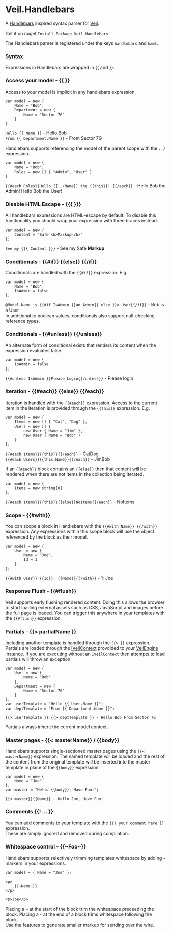 # Veil.Handlebars

A [Handlebars](http://handlebarsjs.com/) inspired syntax parser for [Veil](https://github.com/csainty/Veil).

Get it on nuget `Install-Package Veil.Handlebars`

The Handlebars parser is registered under the keys `handlebars` and `haml`.

### Syntax
Expressions in Handlebars are wrapped in {{ and }}.

### Access your model - {{ }}

Access to your model is implicit in any handlebars expression.

````
var model = new {
	Name = "Bob",
	Department = new {
		Name = "Sector 7G"
	}
}
````  
`Hello {{ Name }}` - Hello Bob  
`From {{ Department.Name }}` - From Sector 7G 

Handlebars supports referencing the model of the parent scope with the `../` expression.

````
var model = new {
	Name = "Bob",
	Roles = new [] { "Admin", "User" }
}
````  
`{{#each Roles}}Hello {{../Name}} the {{this}}! {{/each}}` - Hello Bob the Admin! Hello Bob the User! 

### Disable HTML Escape - {{{ }}}

All handlebars expressions are HTML-escape by default. To disable this functionality you should wrap your expression with three braces instead.   
````
var model = new {
	Content = "Safe <b>Markup</b>"
};
````  
`See my {{{ Content }}}` - See my Safe <b>Markup</b>

### Conditionals - {{#if}} {{else}} {{/if}}
Conditionals are handled with the `{{#if}}` expression. E.g.  
````
var model = new {
	Name = "Bob",
	IsAdmin = false
};
````  
`@Model.Name is {{#if IsAdmin }}an Admin{{ else }}a User{{/if}}` - Bob is a User  
In additional to boolean values, conditionals also support null-checking reference types. 

### Conditionals - {{#unless}} {{/unless}}
An alternate form of conditional exists that renders its content when the expression evaluates false.  

````
var model = new {
	IsAdmin = false
};
````  
`{{#unless IsAdmin }}Please Login{{/unless}}` - Please login  


### Iteration - {{#each}} {{else}} {{/each}}
Iteration is handled with the `{{#each}}` expression. Access to the current item in the iteration is provided through the `{{this}}` expression. E.g.  
````
var model = new {
	Items = new [] { "Cat", "Dog" },
	Users = new [] {
		new User { Name = "Jim" },
		new User { Name = "Bob" )
	}
};
````  
`{{#each Items}}{{this}}{{/each}}` - CatDog  
`{{#each Users}}{{this.Name}}{{/each}}` - JimBob

If an `{{#each}}` block contains an `{{else}}` then that content will be rendered when there are not items in the collection being iterated.

````
var model = new {
	Items = new string[0]
};
````  
`{{#each Items}}{{this}}{{else}}NoItems{{/each}}` - NoItems  

### Scope - {{#with}}
You can scope a block in Handlebars with the `{{#with Name}} {{/with}}` expression. Any expressions within this scope block will use the object referenced by the block as their model.
````  
var model = new {
	User = new {
		Name = "Joe",
		Id = 1
	}
}; 
````  
`{{#with User}} {{Id}}: {{Name}}{{/with}}` - 1: Joe

### Response Flush - {{#flush}}
Veil supports early flushing rendered content. Doing this allows the browser to start loading external assets such as CSS, JavaScript and images before the full page is loaded. You can trigger this anywhere in your templates with the `{{#flush}}` expression.

### Partials - {{> partialName }}
Including another template is handled through the `{{> }}` expression. Partials are loaded through the [IVeilContext](https://github.com/csainty/Veil/blob/master/Src/Veil/IVeilContext.cs) provdided to your [VeilEngine](https://github.com/csainty/Veil/blob/master/Src/Veil/VeilEngine.cs) instance. If you are executing without an `IVeilContext` then attempts to load partials will throw an exception.

````
var model = new {
	User = new {
		Name = "Bob"
	},
	Department = new {
		Name = "Sector 7G"
	}
};
var userTemplate = "Hello {{ User.Name }}";
var deptTemplate = "From {{ Department.Name }}"; 
````  
`{{> userTemplate }} {{> deptTemplate }} - Hello Bob From Sector 7G`

Partials always inherit the current model context.

### Master pages - {{< masterName}} / {{body}}
Handlebars supports single-sectioned master pages using the `{{< masterName}}` expression. The named template will be loaded and the rest of the content from the original template will be inserted into the master template in place of the `{{body}}` expression.  

````
var model = new {
	Name = "Joe"
};
var master = "Hello {{body}}, Have Fun!"; 
````  
`{{< master}}{{Name}} - Hello Joe, Have Fun!`


### Comments {{! ... }}
You can add comments to your template with the `{{! your comment here }}` expression.  
These are simply ignored and removed during compilation.

### Whitespace control - {{~Foo~}}
Handlebars supports selectively trimming templates whitespace by adding `~` markers in your expressions.

````  
var model = { Name = "Joe" };

<p>
	{{~Name~}}
</p>

<p>Joe</p>
````

Placing a `~` at the start of the block trim the whitespace preceeding the block. Placing a `~` at the end of a block trims whitespace following the block.  
Use the features to generate smaller markup for sending over the wire.